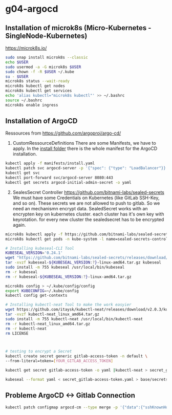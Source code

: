 # g04-argocd

## Installation of microk8s (Micro-Kubernetes - SingleNode-Kubernetes)
https://microk8s.io/
```bash
sudo snap install microk8s --classic
echo $USER
sudo usermod -a -G microk8s $USER
sudo chown -f -R $USER ~/.kube
su - $USER
microk8s status --wait-ready
microk8s kubectl get nodes
microk8s kubectl get services
echo 'alias kubectl="microk8s kubectl"' >> ~/.bashrc
source ~/.bashrc
microk8s enable ingress
```


## Installation of ArgoCD
Ressources from https://github.com/argoproj/argo-cd/

1. CustomRessourceDefinitions
There are some Manifests, we have to apply. 
In the [install folder](./install/) there is the whole manifest for the ArgoCD installation.
```bash
kubectl apply -f manifests/install.yaml
kubectl patch svc argocd-server -p '{"spec": {"type": "LoadBalancer"}}'
kubectl get svc 
kubectl port-forward svc/argocd-server 8080:443
kubectl get secrets argocd-initial-admin-secret -o yaml
```

2. SealesSecret Controller
https://github.com/bitnami-labs/sealed-secrets
We must have some Credentials on Kubernetes (like GitLab SSH-Key, and so on). These secrets we are not allowed to push to gitlab. So we need an mechanismn encrypt data.
SealedSecret works with an encrypten key on kubernetes cluster. each cluster has it's own key with keyrotation. for every new cluster the sealedsecret has to be encrypted again. 
```bash
microk8s kubectl apply -f https://github.com/bitnami-labs/sealed-secrets/releases/download/v0.24.1/controller.yaml
microk8s kubectl get pods -n kube-system -l name=sealed-secrets-controller

# Installing kubeseal-CLI Tool
KUBESEAL_VERSION='0.24.1'
wget "https://github.com/bitnami-labs/sealed-secrets/releases/download/v${KUBESEAL_VERSION:?}/kubeseal-${KUBESEAL_VERSION:?}-linux-amd64.tar.gz"
tar -xvzf kubeseal-${KUBESEAL_VERSION:?}-linux-amd64.tar.gz kubeseal
sudo install -m 755 kubeseal /usr/local/bin/kubeseal
rm -r kubeseal
rm -r kubeseal-${KUBESEAL_VERSION:?}-linux-amd64.tar.gz

microk8s config > ~/.kube/config/config
export KUBECONFIG=~/.kube/config
kubectl config get-contexts

# Installing kubectl-neat Tool to make the work easyier
wget https://github.com/itaysk/kubectl-neat/releases/download/v2.0.3/kubectl-neat_linux_amd64.tar.gz
tar -xvzf kubectl-neat_linux_amd64.tar.gz
sudo install -m 755 kubectl-neat /usr/local/bin/kubectl-neat
rm -r kubectl-neat_linux_amd64.tar.gz
rm -r kubectl-neat
rm LICENSE



# testing to encrypt a Secret
kubectl create secret generic gitlab-access-token -n default \
--from-literal=token=[YOUR_GITLAB_ACCESS_TOKEN]

kubectl get secret gitlab-access-token -o yaml |kubectl-neat > secret_gitlab-access-token.yaml

kubeseal --format yaml < secret_gitlab-access-token.yaml > base/secrets/sealedsecret_gitlab-access-token.yaml

```

## Probleme ArgoCD <-> Gitlab Connection
```bash
kubectl patch configmap argocd-cm --type merge -p '{"data":{"sshKnownHosts.data": "ecdsa-sha2-nistp256 AAAAE2VjZHNhLXNoYTItbmlzdHAyNTYAAAAIbmlzdHAyNTYAAABBBMOoW91G9wYGGHS1A3jKX9S3tgLifxGreSjmAxnV2zUc1wDEcsnyexJ83GgGPlLfhHkf9UhEUL3v89CxgKiZB0M= \n"}}'
```